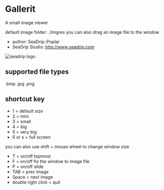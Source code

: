 # Gallerit
A small image viewer

default image folder: ./imgres
you can also drag an image file to the window

* author: SeaDrip::Poplar
* SeaDrip Studio: http://www.seadrip.com

![seadrip logo](http://www.seadrip.com/Public/images/sd_logo.png "SeaDrip Studio")

## supported file types
.bmp .jpg .png

## shortcut key

* 1 = default size
* 2 = mini
* 3 = small
* 4 = big
* 5 = very big
* 6 or s = full screen

you can also use shift + mouse wheel to change window size


* T = on/off topmost
* F = on/off fix the window to image file
* P = on/off slide
* TAB = prev image
* Space = next image
* double right click = quit

